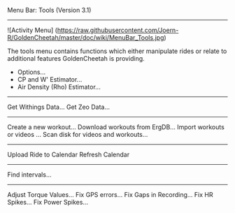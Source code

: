 Menu Bar: Tools (Version 3.1)
***

![Activity Menu] (https://raw.githubusercontent.com/Joern-R/GoldenCheetah/master/doc/wiki/MenuBar_Tools.jpg)

The tools menu contains functions which either manipulate rides or relate to additional features GoldenCheetah is providing.

* Options...
* CP and W' Estimator...
* Air Density (Rho) Estimator...

***

Get Withings Data...
Get Zeo Data...

***

Create a new workout...
Download workouts from ErgDB...
Import workouts or videos ...
Scan disk for videos and workouts...

***

Upload Ride to Calendar
Refresh Calendar

***

Find intervals...

***

Adjust Torque Values...
Fix GPS errors...
Fix Gaps in Recording...
Fix HR Spikes...
Fix Power Spikes...


